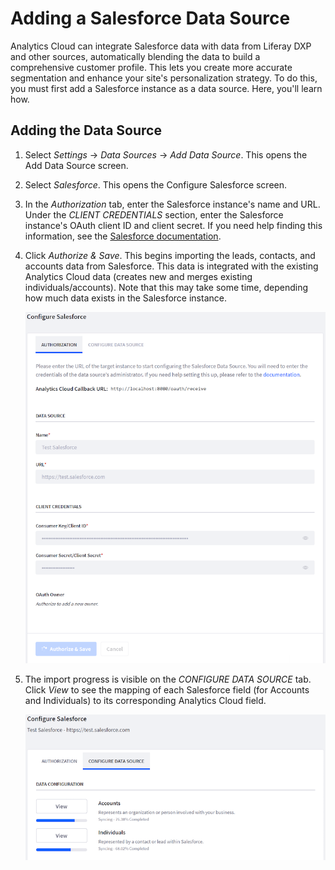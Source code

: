 # Adding a Salesforce Data Source

Analytics Cloud can integrate Salesforce data with data from Liferay DXP and 
other sources, automatically blending the data to build a comprehensive customer 
profile. This lets you create more accurate segmentation and enhance your site's 
personalization strategy. To do this, you must first add a Salesforce instance 
as a data source. Here, you'll learn how. 

## Adding the Data Source

1.  Select *Settings* &rarr; *Data Sources* &rarr; *Add Data Source*. This opens 
    the Add Data Source screen. 

2.  Select *Salesforce*. This opens the Configure Salesforce screen. 

3.  In the *Authorization* tab, enter the Salesforce instance's name and URL. 
    Under the *CLIENT CREDENTIALS* section, enter the Salesforce instance's 
    OAuth client ID and client secret. If you need help finding this 
    information, see the 
    [Salesforce documentation](https://help.salesforce.com/articleView?id=connected_app_overview.htm&type=5). 

4.  Click *Authorize & Save*. This begins importing the leads, contacts, and 
    accounts data from Salesforce. This data is integrated with the existing 
    Analytics Cloud data (creates new and merges existing individuals/accounts). 
    Note that this may take some time, depending how much data exists in the 
    Salesforce instance. 

    ![Figure 1: Enter the information needed to connect to your Salesforce instance.](../../images/salesforce-auth.png)

5.  The import progress is visible on the *CONFIGURE DATA SOURCE* tab. Click 
    *View* to see the mapping of each Salesforce field (for Accounts and 
    Individuals) to its corresponding Analytics Cloud field. 

    ![Figure 2: The CONFIGURE DATA SOURCE tab shows the status of the accounts and individuals imported from Salesforce, as well as the field mapping.](../../images/salesforce-config.png)
